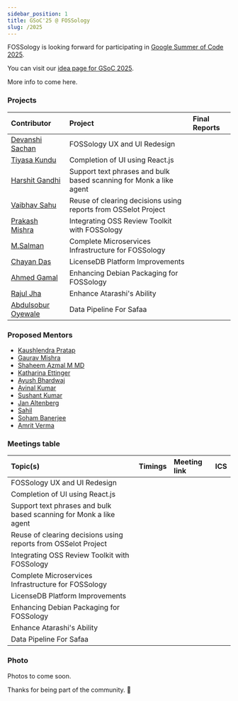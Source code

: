 ```yaml
---
sidebar_position: 1
title: GSoC'25 @ FOSSology
slug: /2025
---
```


<!--
SPDX-License-Identifier: CC-BY-SA-4.0

SPDX-FileCopyrightText: 2025 Kaushlendra Pratap <kaushlendra-pratap.singh@siemens.com>
SPDX-FileCopyrightText: 2025 Siemens AG
-->

FOSSology is looking forward for participating in
[Google Summer of Code 2025](https://opensource.googleblog.com/2025/01/google-summer-of-code-2025-is-here.html).

You can visit our [idea page for GSoC 2025](GSoC-projects.md).

More info to come here.

### Projects

[//]: # "Following are the important links to projects."

| Contributor                                                | Project                                                            | Final Reports |
|:-----------------------------------------------------------|:-------------------------------------------------------------------|:--------------|
| [Devanshi Sachan](https://github.com/devxnshi)             | FOSSology UX and UI Redesign                                       |               |
| [Tiyasa Kundu](https://github.com/tiyasakundu)             | Completion of UI using React.js                                    |               |
| [Harshit Gandhi](https://github.com/harshitg927)           | Support text phrases and bulk based scanning for Monk a like agent |               |
| [Vaibhav Sahu](https://github.com/Vaibhavsahu2810)         | Reuse of clearing decisions using reports from OSSelot Project     |               |
| [Prakash Mishra](https://github.com/Prakash-Mishra-9ghz)   | Integrating OSS Review Toolkit with FOSSology                      |               |
| [M.Salman](https://github.com/SalmanDeveloperz)            | Complete Microservices Infrastructure for FOSSology                |               |
| [Chayan Das](https://github.com/ChayanDass)                | LicenseDB Platform Improvements                                    |               |
| [Ahmed Gamal](https://github.com/Ahmed-Gamal24)            | Enhancing Debian Packaging for FOSSology                           |               |
| [Rajul Jha](https://github.com/rajuljha)                   | Enhance Atarashi's Ability                                         |               |
| [Abdulsobur Oyewale](https://github.com/smilingprogrammer) | Data Pipeline For Safaa                                            |               |

### Proposed Mentors

- [Kaushlendra Pratap](https://github.com/Kaushl2208)
- [Gaurav Mishra](https://github.com/GMishx)
- [Shaheem Azmal M MD](https://github.com/shaheemazmalmmd)
- [Katharina Ettinger](https://github.com/EttingerK)
- [Ayush Bhardwaj](https://github.com/hastagAB)
- [Avinal Kumar](https://github.com/avinal)
- [Sushant Kumar](https://github.com/its-sushant)
- [Jan Altenberg](https://github.com/JanAltenberg)
- [Sahil](https://github.com/sjha2048)
- [Soham Banerjee](https://github.com/soham4abc)
- [Amrit Verma](https://github.com/amritkv)

### Meetings table

| Topic(s)                                                           | Timings | Meeting link | ICS |
|:-------------------------------------------------------------------|:--------|:-------------|:----|
| FOSSology UX and UI Redesign                                       |         |              |     |
| Completion of UI using React.js                                    |         |              |     |
| Support text phrases and bulk based scanning for Monk a like agent |         |              |     |
| Reuse of clearing decisions using reports from OSSelot Project     |         |              |     |
| Integrating OSS Review Toolkit with FOSSology                      |         |              |     |
| Complete Microservices Infrastructure for FOSSology                |         |              |     |
| LicenseDB Platform Improvements                                    |         |              |     |
| Enhancing Debian Packaging for FOSSology                           |         |              |     |
| Enhance Atarashi's Ability                                         |         |              |     |
| Data Pipeline For Safaa                                            |         |              |     |

### Photo

Photos to come soon.

Thanks for being part of the community. 💚

